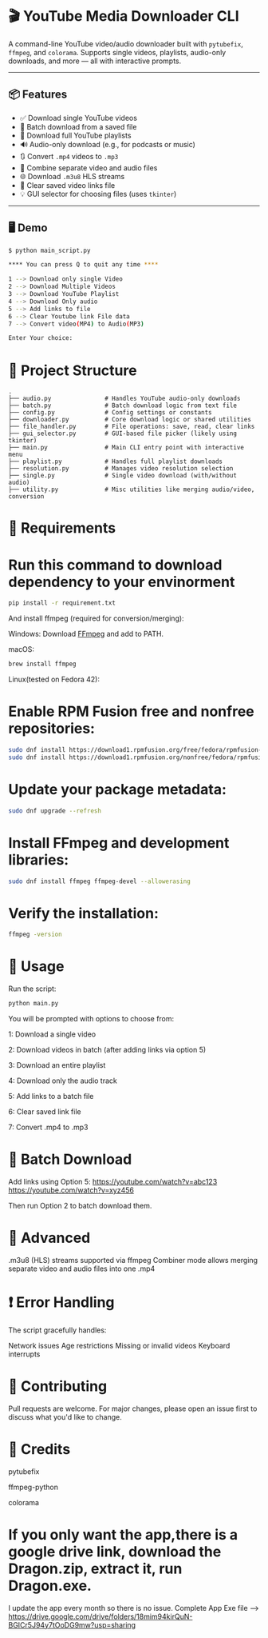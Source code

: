 # 🎬 YouTube Media Downloader CLI



A command-line YouTube video/audio downloader built with `pytubefix`, `ffmpeg`, and `colorama`. Supports single videos, playlists, audio-only downloads, and more — all with interactive prompts.

---

## 📦 Features

- ✅ Download single YouTube videos
- 📁 Batch download from a saved file
- 📜 Download full YouTube playlists
- 🔊 Audio-only download (e.g., for podcasts or music)
- 🔃 Convert `.mp4` videos to `.mp3`
- 🧩 Combine separate video and audio files
- 🌐 Download `.m3u8` HLS streams
- 🧼 Clear saved video links file
- 💡 GUI selector for choosing files (uses `tkinter`)

---

## 🖥️ Demo

```bash
$ python main_script.py

**** You can press Q to quit any time ****

1 --> Download only single Video
2 --> Download Multiple Videos
3 --> Download YouTube Playlist
4 --> Download Only audio
5 --> Add links to file
6 --> Clear Youtube link File data
7 --> Convert video(MP4) to Audio(MP3)

Enter Your choice:
```

# 📂 Project Structure
```
.
├── audio.py               # Handles YouTube audio-only downloads
├── batch.py               # Batch download logic from text file
├── config.py              # Config settings or constants
├── downloader.py          # Core download logic or shared utilities
├── file_handler.py        # File operations: save, read, clear links
├── gui_selector.py        # GUI-based file picker (likely using tkinter)
├── main.py                # Main CLI entry point with interactive menu
├── playlist.py            # Handles full playlist downloads
├── resolution.py          # Manages video resolution selection
├── single.py              # Single video download (with/without audio)
├── utility.py             # Misc utilities like merging audio/video, conversion

```

# 🔧 Requirements
# Run this command to download dependency to your envinorment
```bash
pip install -r requirement.txt
```
And install ffmpeg (required for conversion/merging):

Windows: Download [FFmpeg](https://ffmpeg.org/download.html) and add to PATH.

macOS:
```bash 
brew install ffmpeg
```

Linux(tested on Fedora 42): 

# Enable RPM Fusion free and nonfree repositories:
```bash
sudo dnf install https://download1.rpmfusion.org/free/fedora/rpmfusion-free-release-$(rpm -E %fedora).noarch.rpm
sudo dnf install https://download1.rpmfusion.org/nonfree/fedora/rpmfusion-nonfree-release-$(rpm -E %fedora).noarch.rpm
```
# Update your package metadata:
```bash
sudo dnf upgrade --refresh
```

# Install FFmpeg and development libraries:
```bash
sudo dnf install ffmpeg ffmpeg-devel --allowerasing
```
# Verify the installation:
```bash
ffmpeg -version

```

# 🚀 Usage
Run the script:
```bash
python main.py
```

You will be prompted with options to choose from:

1: Download a single video

2: Download videos in batch (after adding links via option 5)

3: Download an entire playlist

4: Download only the audio track

5: Add links to a batch file

6: Clear saved link file

7: Convert .mp4 to .mp3


# 📁 Batch Download
Add links using Option 5:
https://youtube.com/watch?v=abc123
https://youtube.com/watch?v=xyz456

Then run Option 2 to batch download them.

# 🧪 Advanced
.m3u8 (HLS) streams supported via ffmpeg
Combiner mode allows merging separate video and audio files into one .mp4

# ❗ Error Handling
The script gracefully handles:

Network issues
Age restrictions
Missing or invalid videos
Keyboard interrupts

# 🤝 Contributing
Pull requests are welcome. For major changes, please open an issue first to discuss what you'd like to change.

# 🙏 Credits

pytubefix

ffmpeg-python

colorama


# If you only want the app,there is a google drive link, download the Dragon.zip, extract it, run Dragon.exe.
I update the app every month so there is no issue. Complete App Exe file --> https://drive.google.com/drive/folders/18mim94kirQuN-BGICr5J94y7tOoDG9mw?usp=sharing
